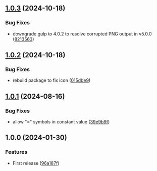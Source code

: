 ## [1.0.3](https://github.com/umanamente/n8n-nodes-globals/compare/v1.0.2...v1.0.3) (2024-10-18)


### Bug Fixes

* downgrade gulp to 4.0.2 to resolve corrupted PNG output in v5.0.0 ([8213563](https://github.com/umanamente/n8n-nodes-globals/commit/82135639d60c119ef1c3ea314bd1fd15523d7c93))

## [1.0.2](https://github.com/umanamente/n8n-nodes-globals/compare/v1.0.1...v1.0.2) (2024-10-18)


### Bug Fixes

* rebuild package to fix icon ([015dbe9](https://github.com/umanamente/n8n-nodes-globals/commit/015dbe9487bac31179ac87dde89fbacee19a5da2))

## [1.0.1](https://github.com/umanamente/n8n-nodes-globals/compare/v1.0.0...v1.0.1) (2024-08-16)


### Bug Fixes

* allow "=" symbols in constant value ([39e9b9f](https://github.com/umanamente/n8n-nodes-globals/commit/39e9b9ff45b8538fcf5c1ab697f1f3879a94cc7b))

## 1.0.0 (2024-01-30)


### Features

* First release ([96a187f](https://github.com/umanamente/n8n-nodes-globals/commit/96a187fd374963644a34be3b31d8207f7bf17c74))
